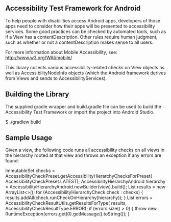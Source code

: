 Accessibility Test Framework for Android
----------------------------------------
To help people with disabilities access Android apps, developers of those apps
need to consider how their apps will be presented to accessibility services.
Some good practices can be checked by automated tools, such as if a View has a
contentDescription. Other rules require human judgment, such as whether or not
a contentDescription makes sense to all users.

For more information about Mobile Accessibility, see:
http://www.w3.org/WAI/mobile/

This library collects various accessibility-related checks on View objects as
well as AccessibilityNodeInfo objects (which the Android framework derives from
Views and sends to AccessibilityServices).

Building the Library
--------------------
The supplied gradle wrapper and build.gradle file can be used to build the
Accessibility Test Framework or import the project into Android Studio.

$ ./gradlew build

Sample Usage
------------
Given a view, the following code runs all accessibility checks on all views in the
hierarchy rooted at that view and throws an exception if any errors are found:

ImmutableSet<AccessibilityHierarchyCheck> checks =
    AccessibilityCheckPreset.getAccessibilityHierarchyChecksForPreset(
        AccessibilityCheckPreset.LATEST);
AccessibilityHierarchyAndroid hierarchy = AccessibilityHierarchyAndroid.newBuilder(view).build();
List<AccessibilityHierarchyCheckResult> results = new ArrayList<>();
for (AccessibilityHierarchyCheck check : checks) {
  results.addAll(check.runCheckOnHierarchy(hierarchy));
}
List<AccessibilityHierarchyCheckResult> errors =
    AccessibilityCheckResultUtils.getResultsForType(
        results, AccessibilityCheckResultType.ERROR);
if (errors.size() > 0) {
  throw new RuntimeException(errors.get(0).getMessage().toString());
}
